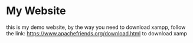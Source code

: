 # My Website
 this is my demo website,
 by the way you need to download xampp, follow the link: https://www.apachefriends.org/download.html 
 to download xamp
